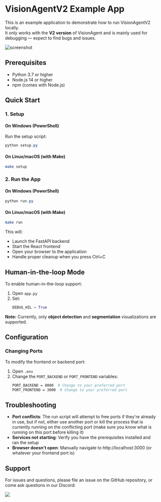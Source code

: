 # VisionAgentV2 Example App

This is an example application to demonstrate how to run VisionAgentV2 locally.  
It only works with the **V2 version** of VisionAgent and is mainly used for debugging — expect to find bugs and issues.

![screenshot](https://github.com/landing-ai/vision-agent/blob/main/assets/screenshot.png?raw=true)

## Prerequisites

- Python 3.7 or higher
- Node.js 14 or higher
- npm (comes with Node.js)

## Quick Start

### 1. Setup

#### On Windows (PowerShell)

Run the setup script:

```powershell
python setup.py
```

#### On Linux/macOS (with Make)

```bash
make setup
```

### 2. Run the App

#### On Windows (PowerShell)

```powershell
python run.py
```

#### On Linux/macOS (with Make)

```bash
make run
```

This will:
- Launch the FastAPI backend
- Start the React frontend
- Open your browser to the application
- Handle proper cleanup when you press Ctrl+C

## Human-in-the-loop Mode

To enable human-in-the-loop support:

1. Open `app.py`
2. Set:
   ```python
   DEBUG_HIL = True
   ```

**Note:** Currently, only **object detection** and **segmentation** visualizations are supported.

## Configuration

### Changing Ports

To modify the frontend or backend port:

1. Open `.env`
2. Change the `PORT_BACKEND` or `PORT_FRONTEND` variables:
   ```bash
   PORT_BACKEND = 8000  # Change to your preferred port
   PORT_FRONTEND = 3000  # Change to your preferred port
   ```

## Troubleshooting

- **Port conflicts**: The run script will attempt to free ports if they're already in use, but if not, either use another port or kill the process that is currently running on the conflicting port (make sure you know what is running on this port before killing it)
- **Services not starting**: Verify you have the prerequisites installed and ran the setup
- **Browser doesn't open**: Manually navigate to http://localhost:3000 (or whatever your frontend port is)

## Support

For issues and questions, please file an issue on the GitHub repository, or come ask questions in our Discord: 

[![](https://dcbadge.vercel.app/api/server/wPdN8RCYew?compact=true&style=flat)](https://discord.gg/wPdN8RCYew)